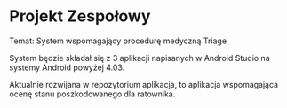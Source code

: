 Projekt Zespołowy
=================

Temat: System wspomagający procedurę medyczną Triage

System będzie składał się z 3 aplikacji napisanych w
Android Studio na systemy Android powyżej 4.03.

Aktualnie rozwijana w repozytorium aplikacja, to 
aplikacja wspomagająca ocenę stanu poszkodowanego
dla ratownika.
